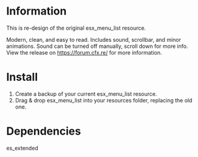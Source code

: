 # Information
This is re-design of the original esx_menu_list resource.

Modern, clean, and easy to read. 
Includes sound, scrollbar, and minor animations. Sound can be turned off manually, scroll down for more info.
View the release on https://forum.cfx.re/ for more information.

# Install
1. Create a backup of your current esx_menu_list resource.
2. Drag & drop esx_menu_list into your resources folder, replacing the old one.

# Dependencies
es_extended
